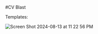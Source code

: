 #CV Blast


Templates:

![Screen Shot 2024-08-13 at 11 22 56 PM](https://github.com/user-attachments/assets/25c4c423-0e86-4fb7-acbe-5f9d6245d8f5)
